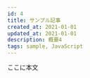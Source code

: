 ```yaml
---
id: 4
title: サンプル記事
created_at: 2021-01-01
updated_at: 2021-01-01
description: 概要4
tags: sample, JavaScript
---
```


ここに本文
